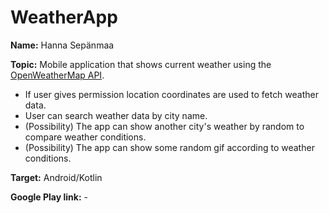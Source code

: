 # WeatherApp
**Name:** Hanna Sepänmaa

**Topic:** Mobile application that shows current weather using the [OpenWeatherMap API](https://openweathermap.org/api).
- If user gives permission location coordinates are used to fetch weather data.
- User can search weather data by city name.
- (Possibility) The app can show another city's weather by random to compare weather conditions.
- (Possibility) The app can show some random gif according to weather conditions.

**Target:** Android/Kotlin

**Google Play link:** -